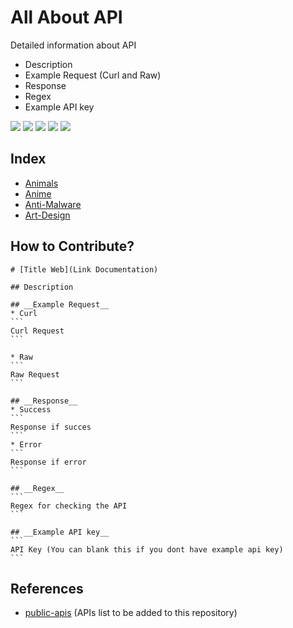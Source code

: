 # All About API
Detailed information about API
- Description
- Example Request (Curl and Raw)
- Response
- Regex
- Example API key

![](https://img.shields.io/github/license/daffainfo/all-about-api)
![](https://img.shields.io/github/issues/daffainfo/all-about-api)
![](https://img.shields.io/github/forks/daffainfo/all-about-api)
![](https://img.shields.io/github/stars/daffainfo/all-about-api)
![](https://img.shields.io/github/last-commit/daffainfo/all-about-api)

## Index
* [Animals](Animals/README.md)
* [Anime](Anime/README.md)
* [Anti-Malware](Anti-Malware/README.md)
* [Art-Design](Art-Design/README.md)

## How to Contribute?

    # [Title Web](Link Documentation)

    ## Description

    ## __Example Request__
    * Curl
    ```
    Curl Request
    ```

    * Raw
    ```
    Raw Request
    ```

    ## __Response__
    * Success
    ```
    Response if succes
    ```
    * Error
    ```
    Response if error
    ```

    ## __Regex__
    ```
    Regex for checking the API
    ```

    ## __Example API key__
    ```
    API Key (You can blank this if you dont have example api key)
    ```

## References
- [public-apis](https://github.com/public-apis/public-apis) (APIs list to be added to this repository)